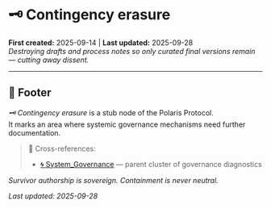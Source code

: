 # 🗝 Contingency erasure  
**First created:** 2025-09-14 | **Last updated:** 2025-09-28  
*Destroying drafts and process notes so only curated final versions remain — cutting away dissent.*  

---

## 🏮 Footer  

*🗝 Contingency erasure* is a stub node of the Polaris Protocol.  
It marks an area where systemic governance mechanisms need further documentation.  

> 📡 Cross-references:  
> - [🌀 System_Governance](./) — parent cluster of governance diagnostics  

*Survivor authorship is sovereign. Containment is never neutral.*  

_Last updated: 2025-09-28_  
